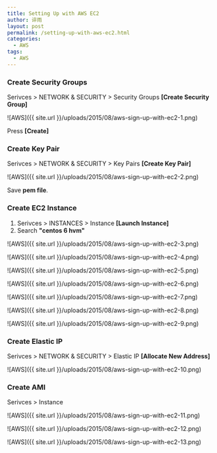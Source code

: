 ```yaml
---
title: Setting Up with AWS EC2
author: 谇雨
layout: post
permalink: /setting-up-with-aws-ec2.html
categories:
  - AWS
tags:
  - AWS
---
```


### Create Security Groups

Serivces > NETWORK & SECURITY > Security Groups **[Create Security Group]**

![AWS]({{ site.url }}/uploads/2015/08/aws-sign-up-with-ec2-1.png)

Press **[Create]**

<!--more-->

### Create Key Pair

Serivces > NETWORK & SECURITY > Key Pairs **[Create Key Pair]**

![AWS]({{ site.url }}/uploads/2015/08/aws-sign-up-with-ec2-2.png)

Save **pem file**.

### Create EC2 Instance

1. Serivces > INSTANCES > Instance **[Launch Instance]**
2. Search **"centos 6 hvm"**

![AWS]({{ site.url }}/uploads/2015/08/aws-sign-up-with-ec2-3.png)

![AWS]({{ site.url }}/uploads/2015/08/aws-sign-up-with-ec2-4.png)

![AWS]({{ site.url }}/uploads/2015/08/aws-sign-up-with-ec2-5.png)

![AWS]({{ site.url }}/uploads/2015/08/aws-sign-up-with-ec2-6.png)

![AWS]({{ site.url }}/uploads/2015/08/aws-sign-up-with-ec2-7.png)

![AWS]({{ site.url }}/uploads/2015/08/aws-sign-up-with-ec2-8.png)

![AWS]({{ site.url }}/uploads/2015/08/aws-sign-up-with-ec2-9.png)

### Create Elastic IP

Serivces > NETWORK & SECURITY > Elastic IP **[Allocate New Address]**

![AWS]({{ site.url }}/uploads/2015/08/aws-sign-up-with-ec2-10.png)

### Create AMI

Serivces > Instance

![AWS]({{ site.url }}/uploads/2015/08/aws-sign-up-with-ec2-11.png)

![AWS]({{ site.url }}/uploads/2015/08/aws-sign-up-with-ec2-12.png)

![AWS]({{ site.url }}/uploads/2015/08/aws-sign-up-with-ec2-13.png)